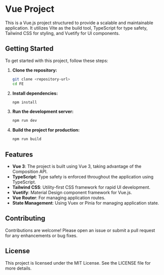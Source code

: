 # Vue Project

This is a Vue.js project structured to provide a scalable and maintainable application. It utilizes Vite as the build tool, TypeScript for type safety, Tailwind CSS for styling, and Vuetify for UI components.

## Getting Started

To get started with this project, follow these steps:

1. **Clone the repository:**

   ```bash
   git clone <repository-url>
   cd FE
   ```

2. **Install dependencies:**

   ```bash
   npm install
   ```

3. **Run the development server:**

   ```bash
   npm run dev
   ```

4. **Build the project for production:**
   ```bash
   npm run build
   ```

## Features

- **Vue 3**: The project is built using Vue 3, taking advantage of the Composition API.
- **TypeScript**: Type safety is enforced throughout the application using TypeScript.
- **Tailwind CSS**: Utility-first CSS framework for rapid UI development.
- **Vuetify**: Material Design component framework for Vue.js.
- **Vue Router**: For managing application routes.
- **State Management**: Using Vuex or Pinia for managing application state.

## Contributing

Contributions are welcome! Please open an issue or submit a pull request for any enhancements or bug fixes.

## License

This project is licensed under the MIT License. See the LICENSE file for more details.
